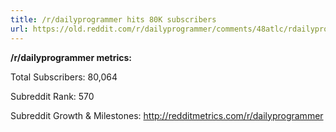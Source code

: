 ```yaml
---
title: /r/dailyprogrammer hits 80K subscribers
url: https://old.reddit.com/r/dailyprogrammer/comments/48atlc/rdailyprogrammer_hits_80k_subscribers/
---
```


**/r/dailyprogrammer metrics:**

Total Subscribers: 80,064

Subreddit Rank: 570

Subreddit Growth & Milestones: http://redditmetrics.com/r/dailyprogrammer